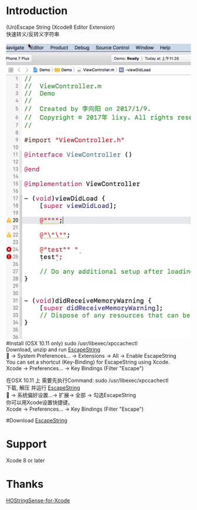 # Introduction
(Un)Escape String (Xcode8 Editor Extension)
<br/>
快速转义/反转义字符串
<br/>
<br/>
<img  src="demo.gif"  alt="demo.gif" />
#Install
(OSX 10.11 only) sudo /usr/libexec/xpccachectl<br/>
Download, unzip and run <a href ="https://github.com/keepyounger/EscapeString/blob/master/EscapeString.zip?raw=true"> EscapeString </a><br/>
 -> System Preferences... -> Extensions -> All -> Enable EscapeString<br/>
You can set a shortcut (Key-Binding) for EscapeString using Xcode.<br/>
Xcode -> Preferences... -> Key Bindings (Filter "Escape")<br/>

在OSX 10.11 上 需要先执行Command: sudo /usr/libexec/xpccachectl<br/>
下载, 解压 并运行 <a href ="https://github.com/keepyounger/EscapeString/blob/master/EscapeString.zip?raw=true"> EscapeString </a><br/>
 -> 系统偏好设置...-> 扩展-> 全部 -> 勾选EscapeString<br/>
你可以用Xcode设置快捷键。<br/>
Xcode -> Preferences... -> Key Bindings (Filter "Escape")<br/>

#Download
<a href ="https://github.com/keepyounger/EscapeString/blob/master/EscapeString.zip?raw=true"> EscapeString </a> <br/>

# Support
Xcode 8 or later
# Thanks
<a href ="https://github.com/holtwick/HOStringSense-for-Xcode"> HOStringSense-for-Xcode </a> <br/>


